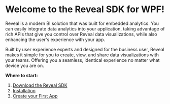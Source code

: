 # Welcome to the Reveal SDK for WPF!

Reveal is a modern BI solution that was built for embedded analytics. You can easily integrate data analytics into your application, taking advantage of rich APIs that give you control over Reveal data visualizations, while also enhancing the user's experience with your app.

Built by user experience experts and designed for the business user, Reveal makes it simple for you to create, view, and share data visualizations with your teams. Offering you a seamless, identical experience no matter what device you are on.

**Where to start:**
1. [Download the Reveal SDK](https://www.revealbi.io/download-sdk)
2. [Installation](installation.md)
3. [Create your First App](getting-started.md)